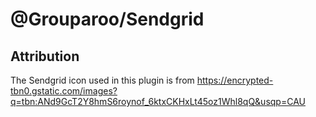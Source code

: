 # @Grouparoo/Sendgrid

## Attribution

The Sendgrid icon used in this plugin is from https://encrypted-tbn0.gstatic.com/images?q=tbn:ANd9GcT2Y8hmS6roynof_6ktxCKHxLt45oz1Whl8qQ&usqp=CAU
